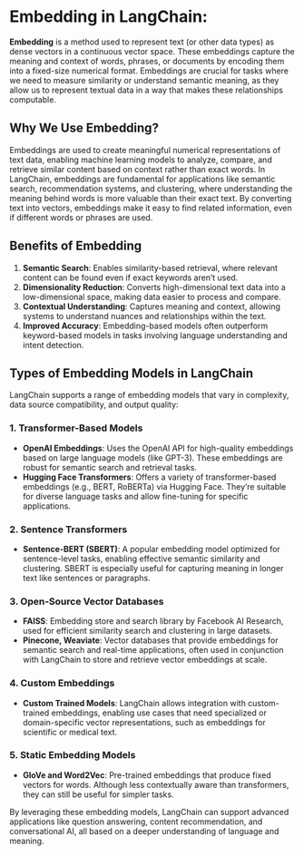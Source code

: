 # **Embedding in LangChain:**

**Embedding** is a method used to represent text (or other data types) as dense vectors in a continuous vector space. These embeddings capture the meaning and context of words, phrases, or documents by encoding them into a fixed-size numerical format. Embeddings are crucial for tasks where we need to measure similarity or understand semantic meaning, as they allow us to represent textual data in a way that makes these relationships computable.

## **Why We Use Embedding?**

Embeddings are used to create meaningful numerical representations of text data, enabling machine learning models to analyze, compare, and retrieve similar content based on context rather than exact words. In LangChain, embeddings are fundamental for applications like semantic search, recommendation systems, and clustering, where understanding the meaning behind words is more valuable than their exact text. By converting text into vectors, embeddings make it easy to find related information, even if different words or phrases are used.

## **Benefits of Embedding**

1. **Semantic Search**: Enables similarity-based retrieval, where relevant content can be found even if exact keywords aren’t used.
2. **Dimensionality Reduction**: Converts high-dimensional text data into a low-dimensional space, making data easier to process and compare.
3. **Contextual Understanding**: Captures meaning and context, allowing systems to understand nuances and relationships within the text.
4. **Improved Accuracy**: Embedding-based models often outperform keyword-based models in tasks involving language understanding and intent detection.

## **Types of Embedding Models in LangChain**

LangChain supports a range of embedding models that vary in complexity, data source compatibility, and output quality:

### 1. **Transformer-Based Models**

- **OpenAI Embeddings**: Uses the OpenAI API for high-quality embeddings based on large language models (like GPT-3). These embeddings are robust for semantic search and retrieval tasks.
- **Hugging Face Transformers**: Offers a variety of transformer-based embeddings (e.g., BERT, RoBERTa) via Hugging Face. They’re suitable for diverse language tasks and allow fine-tuning for specific applications.

### 2. **Sentence Transformers**

- **Sentence-BERT (SBERT)**: A popular embedding model optimized for sentence-level tasks, enabling effective semantic similarity and clustering. SBERT is especially useful for capturing meaning in longer text like sentences or paragraphs.

### 3. **Open-Source Vector Databases**

- **FAISS**: Embedding store and search library by Facebook AI Research, used for efficient similarity search and clustering in large datasets.
- **Pinecone, Weaviate**: Vector databases that provide embeddings for semantic search and real-time applications, often used in conjunction with LangChain to store and retrieve vector embeddings at scale.

### 4. **Custom Embeddings**

- **Custom Trained Models**: LangChain allows integration with custom-trained embeddings, enabling use cases that need specialized or domain-specific vector representations, such as embeddings for scientific or medical text.

### 5. **Static Embedding Models**

- **GloVe and Word2Vec**: Pre-trained embeddings that produce fixed vectors for words. Although less contextually aware than transformers, they can still be useful for simpler tasks.

By leveraging these embedding models, LangChain can support advanced applications like question answering, content recommendation, and conversational AI, all based on a deeper understanding of language and meaning.
